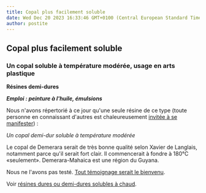 ```yaml
---
title: Copal plus facilement soluble
date: Wed Dec 20 2023 16:33:46 GMT+0100 (Central European Standard Time)
author: postite
---
```


## Copal plus facilement soluble
### Un copal soluble à température modérée, usage en arts plastique
 **Résines demi-dures**

**_Emploi : peinture à l'huile, émulsions_**

Nous n'avons répertorié à ce jour qu'une seule résine de ce type (toute personne en connaissant d'autres est chaleureusement [invitée à se manifester](ecrire.html)) :

_Un copal demi-dur soluble à température modérée_

Le copal de Demerara serait de très bonne qualité selon Xavier de Langlais, notamment parce qu'il serait fort clair. Il commencerait à fondre à 180°C «seulement». Demerara-Mahaica est une région du Guyana.

Nous ne l'avons pas testé. [Tout témoignage serait le bienvenu](ecrire.html).

Voir [résines dures ou demi-dures solubles à chaud](resinessolach.html).

